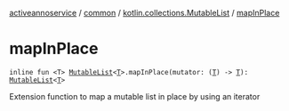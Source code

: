 [activeannoservice](../../index.md) / [common](../index.md) / [kotlin.collections.MutableList](index.md) / [mapInPlace](./map-in-place.md)

# mapInPlace

`inline fun <T> `[`MutableList`](https://kotlinlang.org/api/latest/jvm/stdlib/kotlin.collections/-mutable-list/index.html)`<`[`T`](map-in-place.md#T)`>.mapInPlace(mutator: (`[`T`](map-in-place.md#T)`) -> `[`T`](map-in-place.md#T)`): `[`MutableList`](https://kotlinlang.org/api/latest/jvm/stdlib/kotlin.collections/-mutable-list/index.html)`<`[`T`](map-in-place.md#T)`>`

Extension function to map a mutable list in place by using an iterator

